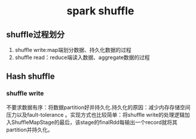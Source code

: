 # <center>spark shuffle
## shuffle过程划分
1. shuffle write:map端划分数据、持久化数据的过程
2. shuffle read：reduce端读入数据、aggregate数据的过程

## Hash shuffle
### shuffle write
不要求数据有序：将数据partition好并持久化.持久化的原因：减少内存存储空间压力以及fault-tolerance
。实现方式也比较简单：将shuffle write的处理逻辑加入ShuffleMapStage的最后，该stage的finalRdd每输出一个record就将其partition并持久化。
